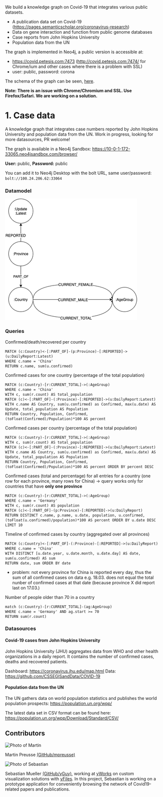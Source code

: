 We build a knowledge graph on Covid-19 that integrates various public datasets.

- A publication data set on Covid-19 (https://pages.semanticscholar.org/coronavirus-research)
- Data on gene interaction and function from public genome databases
- Case reports from John Hopkins University
- Population data from the UN

The graph is implemented in Neo4j, a public version is accessible at:

- https://covid.petesis.com:7473  (http://covid.petesis.com:7474/ for Chrome/ium and other cases where there is a problem with SSL)
- user: public, password: corona

The schema of the graph can be seen, [here](https://www.yworks.com/yed-live/?file=https://gist.githubusercontent.com/yGuy/27c2412bbf0724464c396fe2dc2a6851/raw/1bbd411619478ba1d500cea079de4d25ce947707/CovidGraphSchemaCleaned). 

**Note: There is an issue with Chrome/Chromium and SSL. Use Firefox/Safari. We are working on a solution.**


# 1. Case data

A knowledge graph that integrates case numbers reported by John Hopkins University and population data from the UN. Work in progress, looking for more datasources, PR welcome!

The graph is available in a Neo4j Sandbox: https://10-0-1-172-33065.neo4jsandbox.com/browser/

**User:** public, **Password:** public

You can add it to Neo4j Desktop with the bolt URL, same user/password: `bolt://100.24.206.62:33064`

### Datamodel 
![Data Model](datamodel.png)

### Queries

Confirmed/death/recovered per country

```cypher
MATCH (c:Country)<-[:PART_OF]-(p:Province)-[:REPORTED]->(u:DailyReport:Latest)
WHERE c.name = 'China'
RETURN c.name, sum(u.confirmed)
```

Confirmed cases for one country (percentage of the total population)

```cypher
MATCH (c:Country)-[r:CURRENT_TOTAL]->(:AgeGroup)
WHERE c.name = 'China'
WITH c, sum(r.count) AS total_population
MATCH (c)<-[:PART_OF]-(:Province)-[:REPORTED]->(u:DailyReport:Latest)
WITH c.name AS Country, sum(u.confirmed) as Confirmed, max(u.date) AS Update, total_population AS Population
RETURN Country, Population, Confirmed, (toFloat(Confirmed)/Population)*100 AS percent
```


Confirmed cases per country (percentage of the total population)

```cypher
MATCH (c:Country)-[r:CURRENT_TOTAL]->(:AgeGroup)
WITH c, sum(r.count) AS total_population
MATCH (c)<-[:PART_OF]-(:Province)-[:REPORTED]->(u:DailyReport:Latest)
WITH c.name AS Country, sum(u.confirmed) as Confirmed, max(u.date) AS Update, total_population AS Population
RETURN Country, Population, Confirmed, (toFloat(Confirmed)/Population)*100 AS percent ORDER BY percent DESC
```

Confirmed cases (total and percentage) for all entries for a country (one row for each province, many rows for China) -> query works only for countries that have **only one province**

```cypher
MATCH (c:Country)-[r:CURRENT_TOTAL]->(:AgeGroup)
WHERE c.name = 'Germany'
WITH c, sum(r.count) AS population
MATCH (c)<-[:PART_OF]-(p:Province)-[:REPORTED]->(u:DailyReport)
RETURN DISTINCT c.name, p.name, u.date, population, u.confirmed, (toFloat(u.confirmed)/population)*100 AS percent ORDER BY u.date DESC LIMIT 10
```

Timeline of confirmed cases by country (aggregated over all provinces)

```cypher
MATCH (c:Country)<-[:PART_OF]-(:Province)-[:REPORTED]->(u:DailyReport)
WHERE c.name = 'China'
WITH DISTINCT [u.date.year, u.date.month, u.date.day] AS date, sum(u.confirmed) AS sum
RETURN date, sum ORDER BY date
```

- problem: not every province for China is reported every day, thus the sum of all confirmed cases on data e.g. 18.03. does not equal the total nunber of confirmed cases at that date (because province X did report last on 17.03.) 

Number of people older than 70 in a country

```cypher
match (c:Country)-[r:CURRENT_TOTAL]-(ag:AgeGroup)
WHERE c.name = 'Germany' AND ag.start >= 70
RETURN sum(r.count)
```

### Datasources

#### Covid-19 cases from John Hopkins University

John Hopkins University (JHU) aggregates data from WHO and other health organizations in a daily report. It contains the number of confirmed cases, deaths and recovered patients.

Dashboard: https://coronavirus.jhu.edu/map.html
Data: https://github.com/CSSEGISandData/COVID-19

#### Population data from the UN

The UN gathers data on world population statistics and publishes the world population prospects: https://population.un.org/wpp/

The latest data set in CSV format can be found here: https://population.un.org/wpp/Download/Standard/CSV/

## Contributors

![Photo of Martin](https://avatars1.githubusercontent.com/u/6180358?v=4&s=96) 
 
Martin Preusse [(GitHub/mpreusse)](https://github.com/mpreusse)

 
![Photo of Sebastian](https://avatars2.githubusercontent.com/u/2486305?v=4&s=96) 
 
Sebastian Mueller [(GitHub/yGuy)](https://github.com/yguy), working at [yWorks](https://yworks.com) on custom visualization solutions with [yFiles](https://www.yworks.com/yfiles). In this project, Sebastian is working on a prototype application for conveniently browsing the network of Covid19-related papers and publications.

